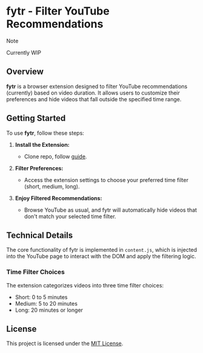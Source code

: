 # fytr - Filter YouTube Recommendations

> [!Note]
> Currently WIP

## Overview

**fytr** is a browser extension designed to filter YouTube recommendations (currently) based on video duration. It allows users to customize their preferences and hide videos that fall outside the specified time range.


## Getting Started

To use **fytr**, follow these steps:

1. **Install the Extension:**
   - Clone repo, follow [guide](guide.md).

2. **Filter Preferences:**
   - Access the extension settings to choose your preferred time filter (short, medium, long).

3. **Enjoy Filtered Recommendations:**
   - Browse YouTube as usual, and fytr will automatically hide videos that don't match your selected time filter.

## Technical Details

The core functionality of fytr is implemented in `content.js`, which is injected into the YouTube page to interact with the DOM and apply the filtering logic.

### Time Filter Choices

The extension categorizes videos into three time filter choices:

- Short: 0 to 5 minutes
- Medium: 5 to 20 minutes
- Long: 20 minutes or longer

## License

This project is licensed under the [MIT License](LICENSE).
